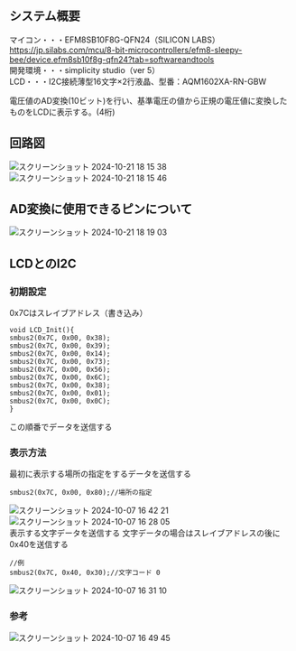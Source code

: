 ## システム概要
マイコン・・・EFM8SB10F8G-QFN24（SILICON LABS）https://jp.silabs.com/mcu/8-bit-microcontrollers/efm8-sleepy-bee/device.efm8sb10f8g-qfn24?tab=softwareandtools<br>
開発環境・・・simplicity studio（ver 5）<br>
LCD・・・I2C接続薄型16文字×2行液晶、型番：AQM1602XA-RN-GBW<br>

電圧値のAD変換(10ビット)を行い、基準電圧の値から正規の電圧値に変換したものをLCDに表示する。(4桁)

## 回路図
![スクリーンショット 2024-10-21 18 15 38](https://github.com/user-attachments/assets/514111c7-dcf9-450b-8b47-c96e3231f8fb)
![スクリーンショット 2024-10-21 18 15 46](https://github.com/user-attachments/assets/869725db-dea2-4b5f-93bd-ef1a134808f8)

## AD変換に使用できるピンについて
![スクリーンショット 2024-10-21 18 19 03](https://github.com/user-attachments/assets/15477ceb-0472-402c-af9c-a6974fd962df)

## LCDとのI2C
### 初期設定
0x7Cはスレイブアドレス（書き込み）
```
void LCD_Init(){
smbus2(0x7C, 0x00, 0x38);
smbus2(0x7C, 0x00, 0x39);
smbus2(0x7C, 0x00, 0x14);
smbus2(0x7C, 0x00, 0x73);
smbus2(0x7C, 0x00, 0x56);
smbus2(0x7C, 0x00, 0x6C);
smbus2(0x7C, 0x00, 0x38);
smbus2(0x7C, 0x00, 0x01);
smbus2(0x7C, 0x00, 0x0C);
}
```
この順番でデータを送信する
### 表示方法
最初に表示する場所の指定をするデータを送信する
```
smbus2(0x7C, 0x00, 0x80);//場所の指定
```
![スクリーンショット 2024-10-07 16 42 21](https://github.com/user-attachments/assets/9263c894-141d-4711-97a1-1041e67dfb79)<br>
![スクリーンショット 2024-10-07 16 28 05](https://github.com/user-attachments/assets/e23376f1-a2cb-427f-bfc8-689cc9a6ec30)<br>
表示する文字データを送信する 文字データの場合はスレイブアドレスの後に0x40を送信する
```
//例
smbus2(0x7C, 0x40, 0x30);//文字コード 0
```
![スクリーンショット 2024-10-07 16 31 10](https://github.com/user-attachments/assets/afff2ac7-f436-4241-b805-469ca77a8095)<br>
### 参考
![スクリーンショット 2024-10-07 16 49 45](https://github.com/user-attachments/assets/c0ad82d7-908e-4bfc-bfbc-8716955338d4)

